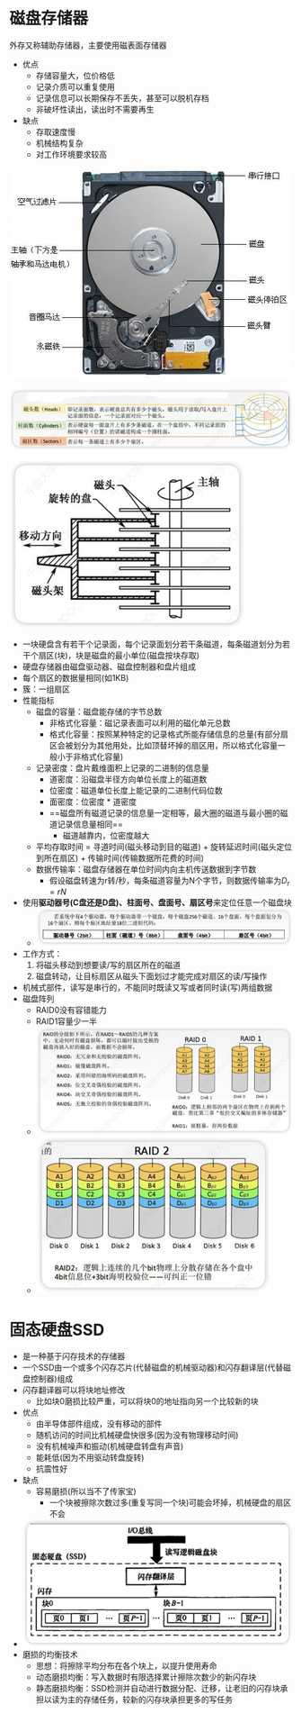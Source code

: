 # 磁盘存储器

外存又称辅助存储器，主要使用磁表面存储器

- 优点
  - 存储容量大，位价格低
  - 记录介质可以重复使用
  - 记录信息可以长期保存不丢失，甚至可以脱机存档
  - 非破坏性读出，读出时不需要再生
- 缺点
  - 存取速度慢
  - 机械结构复杂
  - 对工作环境要求较高

![机械硬盘结构](../../assets/images/1776217-20201206234958087-1320157314.png)

![image-20230514112004862](../../assets/images/image-20230514112004862.png)

![image-20230514112557274](../../assets/images/image-20230514112557274.png)

- 一块硬盘含有若干个记录面，每个记录面划分若干条磁道，每条磁道划分为若干个扇区(块)，块是磁盘的最小单位(磁盘按块存取)
- 硬盘存储器由磁盘驱动器、磁盘控制器和盘片组成
- 每个扇区的数据量相同(如1KB)
- 簇：一组扇区
- 性能指标
  - 磁盘的容量：磁盘能存储的字节总数
    - 非格式化容量：磁记录表面可以利用的磁化单元总数
    - 格式化容量：按照某种特定的记录格式所能存储信息的总量(有部分扇区会被划分为其他用处，比如顶替坏掉的扇区用，所以格式化容量一般小于非格式化容量)
  - 记录密度：盘片戴维面积上记录的二进制的信息量
    - 道密度：沿磁盘半径方向单位长度上的磁道数
    - 位密度：磁道单位长度上能记录的二进制代码位数
    - 面密度：位密度 * 道密度
    - ==磁盘所有磁道记录的信息量一定相等，最大圈的磁道与最小圈的磁道记录信息量相同==
      - 磁道越靠内，位密度越大
  - 平均存取时间 = 寻道时间(磁头移动到目的磁道) + 旋转延迟时间(磁头定位到所在扇区) + 传输时间(传输数据所花费的时间)
  - 数据传输率：磁盘存储器在单位时间内向主机传送数据到字节数
    - 假设磁盘转速为r转/秒，每条磁道容量为N个字节，则数据传输率为$D_r=rN$
- 使用**驱动器号(C盘还是D盘)、柱面号、盘面号、扇区号**来定位任意一个磁盘块
  - ![image-20230514114342798](../../assets/images/image-20230514114342798.png)
- 工作方式：
  1. 将磁头移动到想要读/写的扇区所在的磁道
  2. 磁盘转动，让目标扇区从磁头下面划过才能完成对扇区的读/写操作
- 机械式部件，读写是串行的，不能同时既读又写或者同时读(写)两组数据
- 磁盘阵列
  - RAID0没有容错能力
  - RAID1容量少一半
  - ![image-20230514123511606](../../assets/images/image-20230514123511606.png)
  - ![image-20230514123535818](../../assets/images/image-20230514123535818.png)

# 固态硬盘SSD

- 是一种基于闪存技术的存储器
- 一个SSD由一个或多个闪存芯片(代替磁盘的机械驱动器)和闪存翻译层(代替磁盘控制器)组成
- 闪存翻译器可以将块地址修改
  - 比如块0磨损比较严重，可以将块0的地址指向另一个比较新的块
- 优点
  - 由半导体部件组成，没有移动的部件
  - 随机访问的时间比机械硬盘快很多(因为没有物理移动时间)
  - 没有机械噪声和振动(机械硬盘转盘有声音)
  - 能耗低(因为不用驱动转盘旋转)
  - 抗震性好
- 缺点
  - 容易磨损(所以当不了传家宝)
    - 一个块被擦除次数过多(重复写同一个块)可能会坏掉，机械硬盘的扇区不会
- ![image-20230514125341782](../../assets/images/image-20230514125341782.png)
- 磨损的均衡技术
  - 思想：将擦除平均分布在各个块上，以提升使用寿命
  - 动态磨损均衡：写入数据时有限选择累计擦除次数少的新闪存块
  - 静态磨损均衡：SSD检测并自动进行数据分配、迁移，让老旧的闪存块承担以读为主的存储任务，较新的闪存块承担更多的写任务